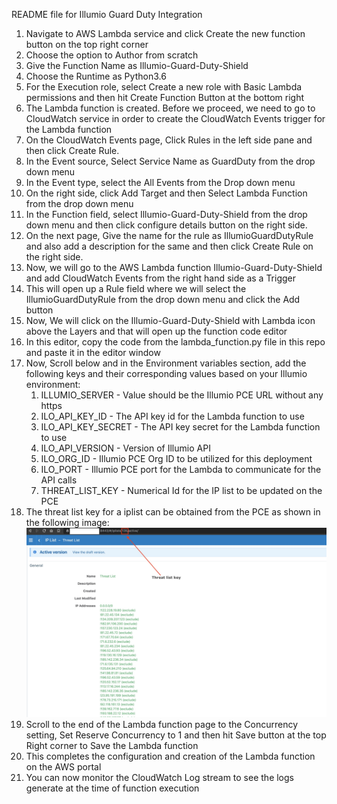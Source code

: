 README file for Illumio Guard Duty Integration

1. Navigate to AWS Lambda service and click Create the new function button on the top right corner
1. Choose the option to Author from scratch
1. Give the Function Name as Illumio-Guard-Duty-Shield
1. Choose the Runtime as Python3.6
1. For the Execution role, select Create a new role with Basic Lambda permissions and then hit Create Function Button at the bottom right
1. The Lambda function is created. Before we proceed, we need to go to CloudWatch service in order to create the CloudWatch Events trigger for the Lambda function
1. On the CloudWatch Events page, Click Rules in the left side pane and then click Create Rule.
1. In the Event source, Select Service Name as GuardDuty from the drop down menu
1. In the Event type, select the All Events from the Drop down menu
1. On the right side, click Add Target and then Select Lambda Function from the drop down menu
1. In the Function field, select Illumio-Guard-Duty-Shield from the drop down menu and then click configure details button on the right side.
1. On the next page, Give the name for the rule as IllumioGuardDutyRule and also add a description for the same and then click Create Rule on the right side.
1. Now, we will go to the AWS Lambda function Illumio-Guard-Duty-Shield and add CloudWatch Events from the right hand side as a Trigger
1. This will open up a Rule field where we will select the IllumioGuardDutyRule from the drop down menu and click the Add button
1. Now, We will click on the Illumio-Guard-Duty-Shield with Lambda icon above the Layers and that will open up the function code editor
1. In this editor, copy the code from the lambda_function.py file in this repo and paste it in the editor window
1. Now, Scroll below and in the Environment variables section, add the following keys and their corresponding values based on your Illumio environment:
   1. ILLUMIO_SERVER - Value should be the Illumio PCE URL without any https
   1. ILO_API_KEY_ID - The API key id for the Lambda function to use
   1. ILO_API_KEY_SECRET - The API key secret for the Lambda function to use
   1. ILO_API_VERSION - Version of Illumio API
   1. ILO_ORG_ID - Illumio PCE Org ID to be utilized for this deployment
   1. ILO_PORT - Illumio PCE port for the Lambda to communicate for the API calls
   1. THREAT_LIST_KEY - Numerical Id for the IP list to be updated on the PCE
1. The threat list key for a iplist can be obtained from the PCE as shown in the following image:
   ![](images/threat-list-key.jpg)
1. Scroll to the end of the Lambda function page to the Concurrency setting, Set Reserve Concurrency to 1 and then hit Save button at the top Right corner to Save the Lambda function
1. This completes the configuration and creation of the Lambda function on the AWS portal
1. You can now monitor the CloudWatch Log stream to see the logs generate at the time of function execution
